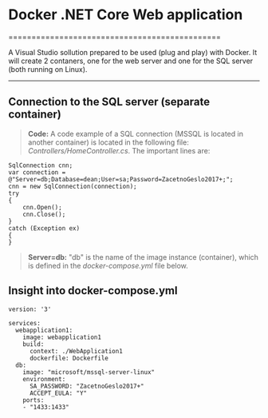 # Docker .NET Core Web application
==============================================


A Visual Studio sollution prepared to be used (plug and play) with Docker. It will create 2 contaners, one for the web server and one for the SQL server (both running on Linux).

----------


Connection to the SQL server (separate container)
-------------


> **Code:** A code example of a SQL connection (MSSQL is located in another container) is located in the following file: *Controllers/HomeController.cs*. The important lines are:

```
SqlConnection cnn;
var connection = @"Server=db;Database=dean;User=sa;Password=ZacetnoGeslo2017+;";
cnn = new SqlConnection(connection);
try
{
    cnn.Open();    
    cnn.Close();
}
catch (Exception ex)
{
}
```

> **Server=db:** "db" is the name of the image instance (container), which is defined in the *docker-compose.yml* file below.


Insight into docker-compose.yml
-------------
```
version: '3'

services:
  webapplication1:
    image: webapplication1
    build:
      context: ./WebApplication1
      dockerfile: Dockerfile
  db:
    image: "microsoft/mssql-server-linux"
    environment:
      SA_PASSWORD: "ZacetnoGeslo2017+"
      ACCEPT_EULA: "Y"
    ports:
    - "1433:1433"
```
